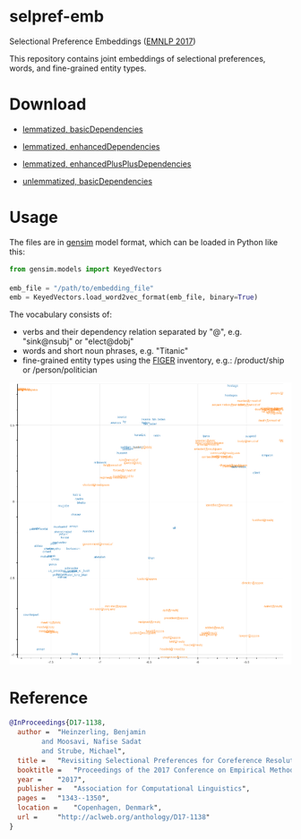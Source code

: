 # selpref-emb
Selectional Preference Embeddings ([EMNLP 2017](http://aclweb.org/anthology/D17-1138))

This repository contains joint embeddings of selectional preferences, words, and fine-grained entity types.

# Download

* [lemmatized, basicDependencies](https://drive.google.com/file/d/0B5Gn0zIax9GPZGRMZUVFYUZkR2s/view?usp=sharing&resourcekey=0-7flrhN7TF2TaF2DHjYRDWA)
* [lemmatized, enhancedDependencies](https://drive.google.com/file/d/0B5Gn0zIax9GPTkF0dmswNEttQXM/view?usp=sharing&resourcekey=0-zKCxfoocmT5U12fl0BFkSw)
* [lemmatized, enhancedPlusPlusDependencies](https://drive.google.com/file/d/0B5Gn0zIax9GPc2xoNWxSaUZpVkU/view?usp=sharing&resourcekey=0-Weo0VZg0tWnjmR2O0zPUDA)

* [unlemmatized, basicDependencies](https://drive.google.com/file/d/0B5Gn0zIax9GPVEFEbXRTaHR1b28/view?usp=sharing&resourcekey=0-zL-K_V61ueNTidqNINj92w)

# Usage

The files are in [gensim](https://github.com/RaRe-Technologies/gensim) model format, which can be loaded in Python like this:

```python
from gensim.models import KeyedVectors

emb_file = "/path/to/embedding_file"
emb = KeyedVectors.load_word2vec_format(emb_file, binary=True)
```

The vocabulary consists of:

- verbs and their dependency relation separated by "@", e.g. "sink@nsubj" or "elect@dobj"
- words and short noun phrases, e.g. "Titanic"
- fine-grained entity types using the [FIGER](http://aiweb.cs.washington.edu/ai/pubs/ling-aaai12.pdf) inventory, e.g.: /product/ship or /person/politician

![UMAP visualization](umap_visualization.png)

# Reference

```bibtex
@InProceedings{D17-1138,
  author = 	"Heinzerling, Benjamin
		and Moosavi, Nafise Sadat
		and Strube, Michael",
  title = 	"Revisiting Selectional Preferences for Coreference Resolution",
  booktitle = 	"Proceedings of the 2017 Conference on Empirical Methods in Natural Language Processing",
  year = 	"2017",
  publisher = 	"Association for Computational Linguistics",
  pages = 	"1343--1350",
  location = 	"Copenhagen, Denmark",
  url = 	"http://aclweb.org/anthology/D17-1138"
}
```
